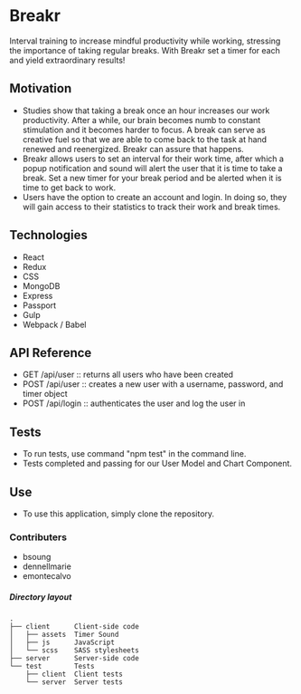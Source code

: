# Breakr

Interval training to increase mindful productivity while working, stressing the importance of taking regular breaks. With Breakr set a timer for each and yield extraordinary results! 



## Motivation

* Studies show that taking a break once an hour increases our work productivity. After a while, our brain becomes numb to constant stimulation and it becomes harder to focus. A break can serve as creative fuel so that we are able to come back to the task at hand renewed and reenergized. Breakr can assure that happens.
* Breakr allows users to set an interval for their work time, after which a popup notification and sound will alert the user that it is time to take a break. Set a new timer for your break period and be alerted when it is time to get back to work.
* Users have the option to create an account and login. In doing so, they will gain access to their statistics to track their work and break times.



## Technologies

* React
* Redux
* CSS
* MongoDB
* Express
* Passport
* Gulp
* Webpack / Babel


## API Reference

* GET /api/user    :: returns all users who have been created
* POST /api/user   :: creates a new user with a username, password, and timer object
* POST /api/login  :: authenticates the user and log the user in



## Tests

* To run tests, use command "npm test" in the command line.
* Tests completed and passing for our User Model and Chart Component.



## Use

* To use this application, simply clone the repository.



### Contributers
* bsoung
* dennellmarie
* emontecalvo



##### Directory layout

```
.
├── client      Client-side code
│   ├── assets  Timer Sound
│   ├── js      JavaScript
│   └── scss    SASS stylesheets
├── server      Server-side code
└── test        Tests
    ├── client  Client tests
    └── server  Server tests
```


